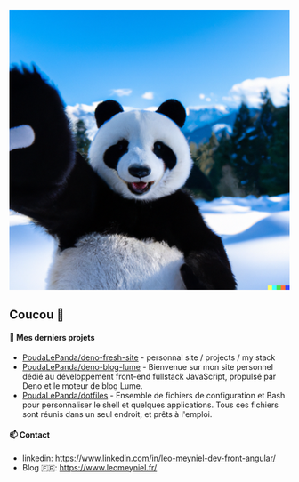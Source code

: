 ![This is an image](images/header.png)

## Coucou 👋

#### 🌱 Mes derniers projets

- [PoudaLePanda/deno-fresh-site](https://github.com/PoudaLePanda/deno-fresh-site) - personnal site / projects / my stack
- [PoudaLePanda/deno-blog-lume](https://github.com/PoudaLePanda/deno-blog-lume) - Bienvenue sur mon site personnel dédié au développement front-end fullstack JavaScript, propulsé par Deno et le moteur de blog Lume.
- [PoudaLePanda/dotfiles](https://github.com/PoudaLePanda/dotfiles) - Ensemble de fichiers de configuration et Bash pour personnaliser le shell et quelques applications. Tous ces fichiers sont réunis dans un seul endroit, et prêts à l&#39;emploi.

#### 📫 Contact

- linkedin: https://www.linkedin.com/in/leo-meyniel-dev-front-angular/
- Blog  🇫🇷: https://www.leomeyniel.fr/

